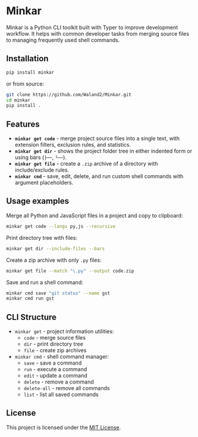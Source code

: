 # Minkar
Minkar is a Python CLI toolkit built with Typer to improve development workflow. It helps with common developer tasks from merging source files to managing frequently used shell commands.

## Installation

```bash
pip install minkar
```

or from source:

```bash
git clone https://github.com/Waland2/Minkar.git
cd minkar
pip install .
```
## Features
* **`minkar get code`** - merge project source files into a single text, with extension filters, exclusion rules, and statistics.
* **`minkar get dir`** - shows the project folder tree in either indented form or using bars (`├──`, `└──`).
* **`minkar get file`** - create a `.zip` archive of a directory with include/exclude rules.
* **`minkar cmd`** - save, edit, delete, and run custom shell commands with argument placeholders.

## Usage examples

Merge all Python and JavaScript files in a project and copy to clipboard:

```bash
minkar get code --langs py,js --recursive
```

Print directory tree with files:

```bash
minkar get dir --include-files --bars
```

Create a zip archive with only `.py` files:

```bash
minkar get file --match "\.py" --output code.zip
```

Save and run a shell command:

```bash
minkar cmd save "git status" --name gst
minkar cmd run gst
```

## CLI Structure

* `minkar get` - project information utilities:
  * `code` - merge source files
  * `dir` - print directory tree
  * `file` - create zip archives
* `minkar cmd` - shell command manager:
  * `save` - save a command
  * `run` - execute a command
  * `edit` - update a command
  * `delete` - remove a command
  * `delete-all` - remove all commands
  * `list` - list all saved commands

## License

This project is licensed under the [MIT License](LICENSE.md).
